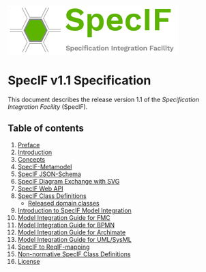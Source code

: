 ﻿![SpecIF logo](../logo/SpecIF_Logo_small.png)

# SpecIF v1.1 Specification

This document describes the release version 1.1 of the *Specification Integration Facility* (SpecIF). 

## Table of contents
1. [Preface](./00_Preface.md)
1. [Introduction](./01_Introduction.md)
1. [Concepts](./02_Concepts.md)
1. [SpecIF-Metamodel](./03_SpecIF_Metamodel.md)
1. [SpecIF JSON-Schema](./03_SpecIF_JSON-Schema.md)
1. [SpecIF Diagram Exchange with SVG](./03_SpecIF_Diagram_Exchange.md)
1. [SpecIF Web API](./05_SpecIF_Web_API.md)
1. [SpecIF Class Definitions](./04_SpecIF_Class_Definitions.md)
   * [Released domain classes](./04_SpecIF_Domain_Classes_Github.md)
1. [Introduction to SpecIF Model Integration](./06_Introduction_to_SpecIF_Model_Integration.md)
1. [Model Integration Guide for FMC](./06_SpecIF_Model_Integration_Guide_for_FMC.md)
1. [Model Integration Guide for BPMN](./06_SpecIF_Model_Integration_Guide_for_BPMN.md)
1. [Model Integration Guide for Archimate](./06_SpecIF_Model_Integration_Guide_for_Archimate.md)
1. [Model Integration Guide for UML/SysML](./06_SpecIF_Model_Integration_Guide_for_SysML.md)
1. [SpecIF to ReqIF-mapping](./08_SpecIF_ReqIF.md)
1. [Non-normative SpecIF Class Definitions](./09_SpecIF_Domain_Classes_Github_Non_Normative.md) 
1. [License](./07_License.md)